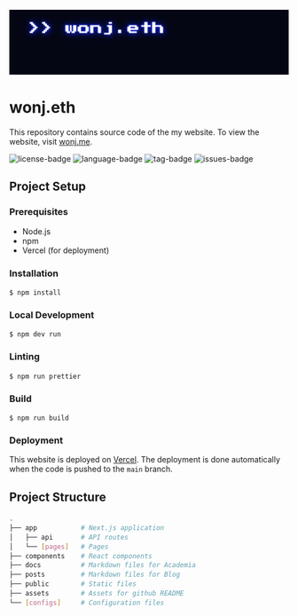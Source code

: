 [![banner-img](assets/images/banner.png)](https://wonj.me)

# wonj.eth

This repository contains source code of the my website. To view the website, visit [wonj.me](https://wonj.me).

![license-badge](https://4.vercel.app/github/license/wonj1012/wonj.eth)
![language-badge](https://4.vercel.app/github/language/wonj1012/wonj.eth)
![tag-badge](https://4.vercel.app/github/tag/wonj1012/wonj.eth)
![issues-badge](https://4.vercel.app/github/issues/wonj1012/wonj.eth)

## Project Setup

### Prerequisites

- Node.js
- npm
- Vercel (for deployment)

### Installation

```
$ npm install
```

### Local Development

```
$ npm dev run
```

### Linting

```
$ npm run prettier
```

### Build

```
$ npm run build
```

### Deployment

This website is deployed on [Vercel](https://vercel.com). The deployment is done automatically when the code is pushed to the `main` branch.

## Project Structure

```bash
.
├── app           # Next.js application
│   ├── api       # API routes
│   └── [pages]   # Pages
├── components    # React components
├── docs          # Markdown files for Academia
├── posts         # Markdown files for Blog
├── public        # Static files
├── assets        # Assets for github README
└── [configs]     # Configuration files
```
